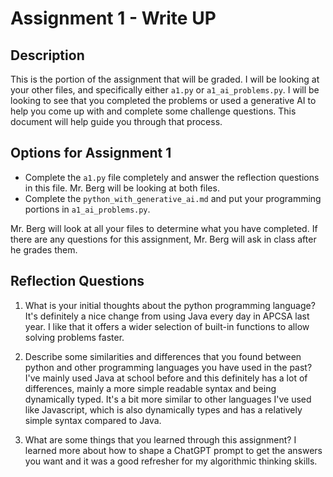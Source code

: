 # Assignment 1 - Write UP

## Description
This is the portion of the assignment that will be graded.  I will be looking at your other files, and specifically either `a1.py` or `a1_ai_problems.py`.  I will be looking to see that you completed the problems or used a generative AI to help you come up with and complete some challenge questions.  This document will help guide you through that process.

## Options for Assignment 1
- Complete the `a1.py` file completely and answer the reflection questions in this file.  Mr. Berg will be looking at both files.
- Complete the `python_with_generative_ai.md` and put your programming portions in `a1_ai_problems.py`.

Mr. Berg will look at all your files to determine what you have completed.  If there are any questions for this assignment, Mr. Berg will ask in class after he grades them.


## Reflection Questions

1. What is your initial thoughts about the python programming language?
It's definitely a nice change from using Java every day in APCSA last year. I like that it offers a wider selection of built-in functions to allow solving problems faster.



2. Describe some similarities and differences that you found between python and other programming languages you have used in the past?
I've mainly used Java at school before and this definitely has a lot of differences, mainly a more simple readable syntax and being dynamically typed. It's a bit more similar to other languages I've used like Javascript, which is also dynamically types and has a relatively simple syntax compared to Java.


3. What are some things that you learned through this assignment?
I learned more about how to shape a ChatGPT prompt to get the answers you want and it was a good refresher for my algorithmic thinking skills.